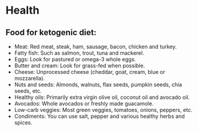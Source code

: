 # Health

## Food for ketogenic diet:

- Meat: Red meat, steak, ham, sausage, bacon, chicken and turkey.
- Fatty fish: Such as salmon, trout, tuna and mackerel.
- Eggs: Look for pastured or omega-3 whole eggs.
- Butter and cream: Look for grass-fed when possible.
- Cheese: Unprocessed cheese (cheddar, goat, cream, blue or mozzarella).
- Nuts and seeds: Almonds, walnuts, flax seeds, pumpkin seeds, chia seeds, etc.
- Healthy oils: Primarily extra virgin olive oil, coconut oil and avocado oil.
- Avocados: Whole avocados or freshly made guacamole.
- Low-carb veggies: Most green veggies, tomatoes, onions, peppers, etc.
- Condiments: You can use salt, pepper and various healthy herbs and spices.
